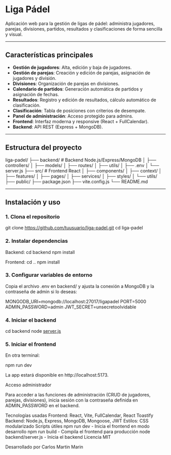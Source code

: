 # Liga Pádel

Aplicación web para la gestión de ligas de pádel: administra jugadores, parejas, divisiones, partidos, resultados y clasificaciones de forma sencilla y visual.

---

## Características principales

- **Gestión de jugadores**: Alta, edición y baja de jugadores.
- **Gestión de parejas**: Creación y edición de parejas, asignación de jugadores y división.
- **Divisiones**: Organización de parejas en divisiones.
- **Calendario de partidos**: Generación automática de partidos y asignación de fechas.
- **Resultados**: Registro y edición de resultados, cálculo automático de clasificación.
- **Clasificación**: Tabla de posiciones con criterios de desempate.
- **Panel de administración**: Acceso protegido para admins.
- **Frontend**: Interfaz moderna y responsive (React + FullCalendar).
- **Backend**: API REST (Express + MongoDB).

---

## Estructura del proyecto

liga-padel/
    ├── backend/ # 
        Backend Node.js/Express/MongoDB 
        │ 
        ├── controllers/ 
        │ 
        ├── models/ 
        │ 
        ├── routes/ 
        │ 
        ├── utils/ 
        │ 
        ├── .env 
        │ 
        └── server.js 
    ├── src/ # Frontend React 
    │ 
    ├── components/ 
    │ 
    ├── context/ 
    │ 
    ├── features/ 
    │ 
    ├── pages/ 
    │ 
    ├── services/ 
    │ 
    ├── styles/ 
    │ 
    └── utils/ 
├── public/ 
├── package.json 
├── vite.config.js 
└── README.md


---

## Instalación y uso

### 1. Clona el repositorio

git clone https://github.com/tuusuario/liga-padel.git
cd liga-padel

### 2. Instalar dependencias

Backend:
cd backend
npm install

Frontend:
cd ..
npm install

### 3. Configurar variables de entorno

Copia el archivo .env en backend/ y ajusta la conexión a MongoDB y la contraseña de admin si lo deseas:

MONGODB_URI=mongodb://localhost:27017/ligapadel
PORT=5000
ADMIN_PASSWORD=admin
JWT_SECRET=unsecretoolvidable

### 4. Iniciar el backend

cd backend
node [server.js](http://_vscodecontentref_/4)

### 5. Iniciar el frontend

En otra terminal:

npm run dev

La app estará disponible en http://localhost:5173.

Acceso administrador

Para acceder a las funciones de administración (CRUD de jugadores, parejas, divisiones), inicia sesión con la contraseña definida en ADMIN_PASSWORD en el backend.

Tecnologías usadas
Frontend: React, Vite, FullCalendar, React Toastify
Backend: Node.js, Express, MongoDB, Mongoose, JWT
Estilos: CSS modularizado
Scripts útiles
npm run dev - Inicia el frontend en modo desarrollo
npm run build - Compila el frontend para producción
node backend/server.js - Inicia el backend
Licencia
MIT

Desarrollado por Carlos Martin Marin